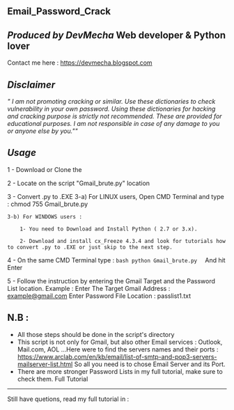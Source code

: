 Email_Password_Crack
------------------------

_Produced by DevMecha_ Web developer & Python lover
----------------------------------------------------
Contact me here : https://devmecha.blogspot.com

_Disclaimer_
------------
_" I am not promoting cracking or similar. Use these dictionaries to check vulnerability in your own password. Using these dictionaries for hacking and cracking purpose is strictly not recommended. These are provided for educational purposes. I am not responsible in case of any damage to you or anyone else by you.""_

_Usage_
------------
1 - Download or Clone the 

2 - Locate on the script "Gmail_brute.py" location

3 - Convert .py to .EXE
	3-a) For LINUX users, Open CMD Terminal and type : chmod 755 Gmail_brute.py

	3-b) For WINDOWS users :

		1- You need to Download and Install Python ( 2.7 or 3.x). 
		
		2- Download and install cx_Freeze 4.3.4 and look for tutorials how to convert .py to .EXE or just skip to the next step.

4 - On the same CMD Terminal type : 
	```bash
	python Gmail_brute.py 
	```
	And hit Enter

5 - Follow the instruction by entering the Gmail Target and the Password List location.
		Example :
        Enter The Target Gmail Address : example@gmail.com
		Enter Password File Location : passlist1.txt

N.B : 
------------
* All those steps should be done in the script's directory
* This script is not only for Gmail, but also other Email services :  Outlook, Mail.com, AOL ...Here were to find the servers names and their ports : https://www.arclab.com/en/kb/email/list-of-smtp-and-pop3-servers-mailserver-list.html
So all you need is to chose Email Server and its Port.
* There are more stronger Password Lists in my full tutorial, make sure to check them.
Full Tutorial 
--------------

Still have quetions, read my full tutorial in : 

